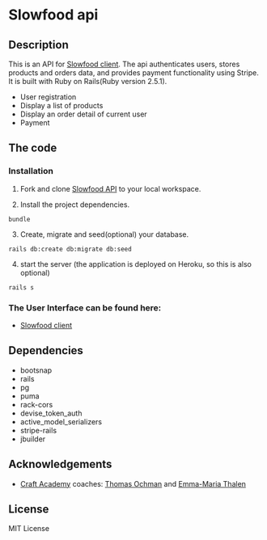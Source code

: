 # Slowfood api

## Description

This is an API for [Slowfood client](https://github.com/KyunginNa/slowfood_client_team2_october2020). The api authenticates users, stores products and orders data, and provides payment functionality using Stripe. It is built with Ruby on Rails(Ruby version 2.5.1).

- User registration
- Display a list of products
- Display an order detail of current user
- Payment

## The code

### Installation

1. Fork and clone [Slowfood API](https://github.com/KyunginNa/slowfood_api_team2_october2020) to your local workspace.

2. Install the project dependencies.

```
bundle
```

3. Create, migrate and seed(optional) your database.

```
rails db:create db:migrate db:seed
```

4. start the server
(the application is deployed on Heroku, so this is also optional)

```
rails s
```

### The User Interface can be found here:

- [Slowfood client](https://github.com/KyunginNa/slowfood_client_team2_october2020)

## Dependencies
* bootsnap
* rails
* pg
* puma
* rack-cors
* devise_token_auth
* active_model_serializers
* stripe-rails
* jbuilder

## Acknowledgements

- [Craft Academy](https://www.craftacademy.se/) coaches: [Thomas Ochman](https://github.com/tochman) and [Emma-Maria Thalen](https://github.com/emtalen)

## License

MIT License
